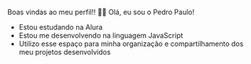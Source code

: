 Boas vindas ao meu perfil!! 💙💙
Olá, eu sou o Pedro Paulo!
- Estou estudando na Alura
- Estou me desenvolvendo na linguagem JavaScript
- Utilizo esse espaço para minha organização e compartilhamento dos meu projetos desenvolvidos
